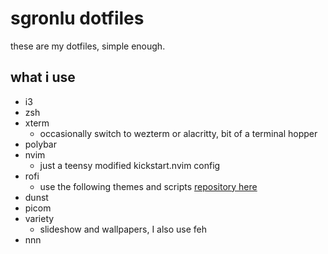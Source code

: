 # sgronlu dotfiles

these are my dotfiles, simple enough.
## what i use
- i3
- zsh
- xterm
  - occasionally switch to wezterm or alacritty, bit of a terminal hopper
- polybar
- nvim
  - just a teensy modified kickstart.nvim config
- rofi
  - use the following themes and scripts [repository here](https://github.com/adi1090x/rofi/tree/master) 
- dunst 
- picom
- variety
  - slideshow and wallpapers, I also use feh
- nnn
